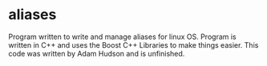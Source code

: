 # aliases
Program written to write and manage aliases for linux OS.
Program is written in C++ and uses the Boost C++ Libraries to make things easier.
This code was written by Adam Hudson and is unfinished.
